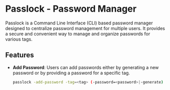# Passlock - Password Manager

Passlock is a Command Line Interface (CLI) based password manager designed to centralize password management for multiple users. It provides a secure and convenient way to manage and organize passwords for various tags.

## Features

- **Add Password**: Users can add passwords either by generating a new password or by providing a password for a specific tag.
  ```bash
  passlock -add-password -tag=<tag> (-password=<password>|-generate)
  ```
